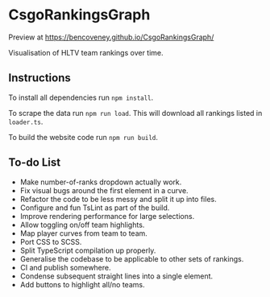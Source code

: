 CsgoRankingsGraph
=================

Preview at https://bencoveney.github.io/CsgoRankingsGraph/

Visualisation of HLTV team rankings over time.

Instructions
------------
To install all dependencies run `npm install`.

To scrape the data run `npm run load`. This will download all rankings listed in `loader.ts`.

To build the website code run `npm run build`.

To-do List
----------

- Make number-of-ranks dropdown actually work.
- Fix visual bugs around the first element in a curve.
- Refactor the code to be less messy and split it up into files.
- Configure and fun TsLint as part of the build.
- Improve rendering performance for large selections.
- Allow toggling on/off team highlights.
- Map player curves from team to team.
- Port CSS to SCSS.
- Split TypeScript compilation up properly.
- Generalise the codebase to be applicable to other sets of rankings.
- CI and publish somewhere.
- Condense subsequent straight lines into a single element.
- Add buttons to highlight all/no teams.
